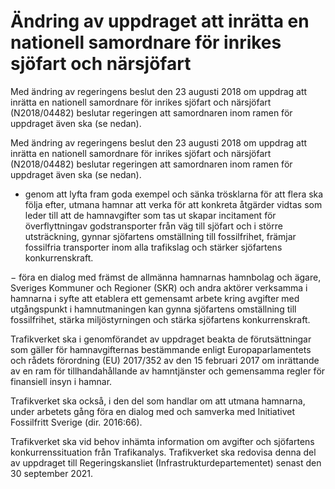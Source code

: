# Ändring av uppdraget att inrätta en nationell samordnare för inrikes sjöfart och närsjöfart

Med ändring av regeringens beslut den 23 augusti 2018 om uppdrag att inrätta en nationell samordnare för inrikes sjöfart och närsjöfart (N2018/04482) beslutar regeringen att samordnaren inom ramen för uppdraget även ska (se nedan).

Med ändring av regeringens beslut den 23 augusti 2018 om uppdrag att inrätta en nationell samordnare för inrikes sjöfart och närsjöfart (N2018/04482) beslutar regeringen att samordnaren inom ramen för uppdraget även ska (se nedan).

- genom att lyfta fram goda exempel och sänka trösklarna för att flera ska följa efter, utmana hamnar att verka för att konkreta åtgärder vidtas som leder till att de hamnavgifter som tas ut skapar incitament för överflyttningav godstransporter från väg till sjöfart och i större utsträckning, gynnar sjöfartens omställning till fossilfrihet, främjar fossilfria transporter inom alla trafikslag och stärker sjöfartens konkurrenskraft.

− föra en dialog med främst de allmänna hamnarnas hamnbolag och ägare, Sveriges Kommuner och Regioner (SKR) och andra aktörer verksamma i hamnarna i syfte att etablera ett gemensamt arbete kring avgifter med utgångspunkt i hamnutmaningen kan gynna sjöfartens omställning till fossilfrihet, stärka miljöstyrningen och stärka sjöfartens konkurrenskraft.

Trafikverket ska i genomförandet av uppdraget beakta de förutsättningar som gäller för hamnavgifternas bestämmande enligt Europaparlamentets och rådets förordning (EU) 2017/352 av den 15 februari 2017 om inrättande av en ram för tillhandahållande av hamntjänster och gemensamma regler för finansiell insyn i hamnar.

Trafikverket ska också, i den del som handlar om att utmana hamnarna, under arbetets gång föra en dialog med och samverka med Initiativet Fossilfritt Sverige (dir. 2016:66).

Trafikverket ska vid behov inhämta information om avgifter och sjöfartens konkurrenssituation från Trafikanalys. Trafikverket ska redovisa denna del av uppdraget till Regeringskansliet (Infrastrukturdepartementet) senast den 30 september 2021.
